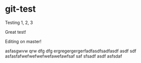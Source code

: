 # git-test
Testing 1, 2, 3

Great test!

Editing on master!

asfasgwvw qrw dfg dfg ergregergergerfadfasdfsadfasdf asdf sdf asfasfafwefwefwefwefawefawfsaf saf sfsadf asdf asfsdaf


